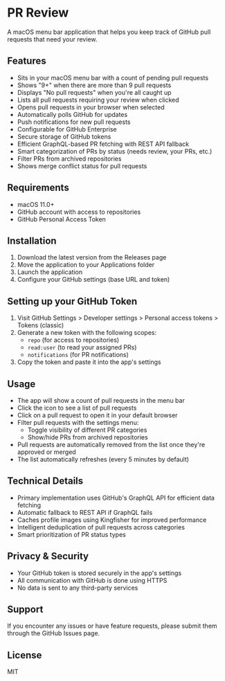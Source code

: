 # PR Review

A macOS menu bar application that helps you keep track of GitHub pull requests that need your review.

## Features

- Sits in your macOS menu bar with a count of pending pull requests
- Shows "9+" when there are more than 9 pull requests
- Displays "No pull requests" when you're all caught up
- Lists all pull requests requiring your review when clicked
- Opens pull requests in your browser when selected
- Automatically polls GitHub for updates
- Push notifications for new pull requests
- Configurable for GitHub Enterprise
- Secure storage of GitHub tokens
- Efficient GraphQL-based PR fetching with REST API fallback
- Smart categorization of PRs by status (needs review, your PRs, etc.)
- Filter PRs from archived repositories
- Shows merge conflict status for pull requests

## Requirements

- macOS 11.0+
- GitHub account with access to repositories
- GitHub Personal Access Token

## Installation

1. Download the latest version from the Releases page
2. Move the application to your Applications folder
3. Launch the application
4. Configure your GitHub settings (base URL and token)

## Setting up your GitHub Token

1. Visit GitHub Settings > Developer settings > Personal access tokens > Tokens (classic)
2. Generate a new token with the following scopes:
   - `repo` (for access to repositories)
   - `read:user` (to read your assigned PRs)
   - `notifications` (for PR notifications)
3. Copy the token and paste it into the app's settings

## Usage

- The app will show a count of pull requests in the menu bar
- Click the icon to see a list of pull requests
- Click on a pull request to open it in your default browser
- Filter pull requests with the settings menu:
  - Toggle visibility of different PR categories
  - Show/hide PRs from archived repositories
- Pull requests are automatically removed from the list once they're approved or merged
- The list automatically refreshes (every 5 minutes by default)

## Technical Details

- Primary implementation uses GitHub's GraphQL API for efficient data fetching
- Automatic fallback to REST API if GraphQL fails
- Caches profile images using Kingfisher for improved performance
- Intelligent deduplication of pull requests across categories
- Smart prioritization of PR status types

## Privacy & Security

- Your GitHub token is stored securely in the app's settings
- All communication with GitHub is done using HTTPS
- No data is sent to any third-party services

## Support

If you encounter any issues or have feature requests, please submit them through the GitHub Issues page.

## License

MIT 
